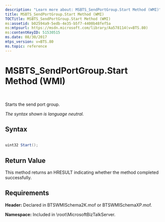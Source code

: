 ```yaml
---
description: "Learn more about: MSBTS_SendPortGroup.Start Method (WMI)"
title: MSBTS_SendPortGroup.Start Method (WMI)
TOCTitle: MSBTS_SendPortGroup.Start Method (WMI)
ms:assetid: b02594a9-5edb-4e35-b5f7-4400b48fef5a
ms:mtpsurl: https://msdn.microsoft.com/library/Aa578114(v=BTS.80)
ms:contentKeyID: 51530515
ms.date: 08/30/2017
mtps_version: v=BTS.80
ms.topic: reference
---
```


# MSBTS\_SendPortGroup.Start Method (WMI)

 

Starts the send port group.

*The syntax shown is language neutral.*

## Syntax

```C#
  
uint32 Start();  
```

## Return Value

This method returns an HRESULT indicating whether the method completed successfully.

## Requirements

**Header:** Declared in BTSWMISchema2K.mof or BTSWMISchemaXP.mof.

**Namespace:** Included in \\root\\MicrosoftBizTalkServer.

